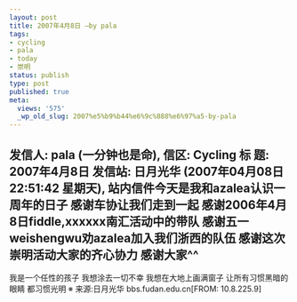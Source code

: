 ```yaml
---
layout: post
title: 2007年4月8日 –by pala
tags:
- cycling
- pala
- today
- 崇明
status: publish
type: post
published: true
meta:
  views: '575'
  _wp_old_slug: 2007%e5%b9%b44%e6%9c%888%e6%97%a5-by-pala
---
```

发信人: pala (一分钟也是命), 信区: Cycling
标  题: 2007年4月8日
发信站: 日月光华 (2007年04月08日22:51:42 星期天), 站内信件今天是我和azalea认识一周年的日子
感谢车协让我们走到一起
感谢2006年4月8日fiddle,xxxxxx南汇活动中的带队
感谢五一weishengwu劝azalea加入我们浙西的队伍
感谢这次崇明活动大家的齐心协力
感谢大家^^
--
我是一个任性的孩子
我想涂去一切不幸
我想在大地上画满窗子
让所有习惯黑暗的眼睛
都习惯光明
※ 来源:日月光华 bbs.fudan.edu.cn[FROM: 10.8.225.9] 
